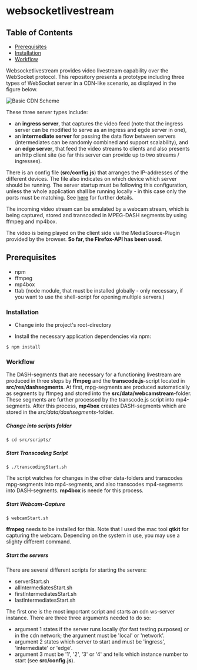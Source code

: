 # websocketlivestream

## Table of Contents
  * [Prerequisites](#prerequisites)
  * [Installation](#installation)
  * [Workflow](#workflow)

Websocketlivestream provides video livestream capability over the WebSocket protocol. This repository presents a prototype including three types of WebSocket server in a CDN-like scenario, as displayed in the figure below.

![Basic CDN Scheme](docs/res/cdn-scheme.png)

These three server types include:

* an **ingress server**, that captures the video feed (note that the ingress server can be modified to serve as an ingress and egde server in one),
* an **intermediate server** for passing the data flow between servers (intermediates can be randomly combined and support scalability), and
* an **edge server**, that feed the video streams to clients and also presents an http client site (so far this server can provide up to two streams / ingresses).

There is an config file (**src/config.js**) that arranges the IP-addresses of the different devices. The file also indicates on which device which server should be running. The server startup must be following this configuration, unless the whole application shall be running locally - in this case only the ports must be matching. See [here](#startservers) for further details.

The incoming video stream can be emulated by a webcam stream, which is being captured, stored and transcoded in MPEG-DASH segments by using ffmpeg and mp4box.

The video is being played on the client side via the MediaSource-Plugin provided by the browser. **So far, the Firefox-API has been used**.

## Prerequisites <a id="prerequisites"></a>

* npm
* ffmpeg
* mp4box
* ttab (node module, that must be installed globally - only necessary, if you want to use the shell-script for opening multiple servers.)

### Installation <a id="installation"></a>

* Change into the project's root-directory

* Install the necessary application dependencies via npm:

```
$ npm install
```

### Workflow <a id="workflow"></a>

The DASH-segments that are necessary for a functioning livestream are produced in three steps by **ffmpeg** and the **transcode.js**-script located in **src/res/dashsegments**. At first, mpg-segments are produced automatically as segments by ffmpeg and stored into the **src/data/webcamstream**-folder. These segments are further processed by the transcode.js script into mp4-segments. After this process, **mp4box** creates DASH-segments which are stored in the *src/data/dashsegments*-folder. 

##### Change into scripts folder

```
$ cd src/scripts/
```

##### Start Transcoding Script

```
$ ./transcodingStart.sh
```

The script watches for changes in the other data-folders and transcodes mpg-segments into mp4-segments, and also transcodes mp4-segments into DASH-segments. **mp4box** is neede for this process.

##### Start Webcam-Capture

```
$ webcamStart.sh
```

**ffmpeg** needs to be installed for this.
Note that I used the mac tool **qtkit** for capturing the webcam. Depending on the system in use, you may use a slighty different command.

##### Start the servers <a id="startservers"></a>

There are several different scripts for starting the servers:

* serverStart.sh
* allIntermediatesStart.sh
* firstIntermediatesStart.sh
* lastIntermediatesStart.sh

The first one is the most important script and starts an cdn ws-server instance. There are three three arguments needed to do so:
* argument 1 states if the server runs locally (for fast testing purposes) or in the cdn network; the argument must be 'local' or 'network'.
* argument 2 states which server to start and must be 'ingress', 'intermediate' or 'edge'.
* argument 3 must be '1', '2', '3' or '4' and tells which instance number to start (see **src/config.js**).
